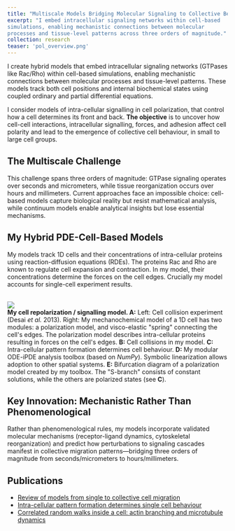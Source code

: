 ```yaml
---
title: "Multiscale Models Bridging Molecular Signaling to Collective Behavior"
excerpt: "I embed intracellular signaling networks within cell-based
simulations, enabling mechanistic connections between molecular
processes and tissue-level patterns across three orders of magnitude."
collection: research
teaser: 'pol_overview.png'
---
```


I create hybrid models that embed intracellular signaling networks
(GTPases like Rac/Rho) within cell-based simulations, enabling
mechanistic connections between molecular processes and tissue-level
patterns. These models track both cell positions and internal
biochemical states using coupled ordinary and partial differential
equations.

I consider models of intra-cellular signalling in cell polarization,
that control how a cell determines its front and back. **The objective**
is to uncover how cell-cell interactions, intracellular signalling,
forces, and adhesion affect cell polarity and lead to the emergence of
collective cell behaviour, in small to large cell groups.

## The Multiscale Challenge

This challenge spans three orders of magnitude: GTPase signaling
operates over seconds and micrometers, while tissue reorganization
occurs over hours and millimeters. Current approaches face an
impossible choice: cell-based models capture biological reality but
resist mathematical analysis, while continuum models enable analytical
insights but lose essential mechanisms.

## My Hybrid PDE-Cell-Based Models

My models track 1D cells and their concentrations of intra-cellular
proteins using reaction-diffusion equations (RDEs). The proteins Rac
and Rho are known to regulate cell expansion and contraction. In my
model, their concentrations determine the forces on the cell edges.
Crucially my model accounts for single-cell experiment results.

<br/><img src='/images/pol_overview.png'><br/>
**My cell repolarization / signalling model. A:** Left: Cell collision
experiment (Desai *et al.* 2013). Right: My mechanochemical model of a
1D cell has two modules: a polarization model, and visco-elastic
"spring" connecting the cell's edges. The polarization model describes
intra-cellular proteins resulting in forces on the cell's edges.
**B:** Cell collisions in my model. **C:** Intra-cellular pattern
formation determines cell behaviour. **D:** My modular ODE-iPDE
analysis toolbox (based on *NumPy*). Symbolic linearization allows
adoption to other spatial systems. **E:** Bifurcation diagram of a
polarization model created by my toolbox. The "S-branch" consists of
constant solutions, while the others are polarized states (see **C**).

## Key Innovation: Mechanistic Rather Than Phenomenological

Rather than phenomenological rules, my models incorporate validated
molecular mechanisms (receptor-ligand dynamics, cytoskeletal
reorganization) and predict how perturbations to signaling cascades
manifest in collective migration patterns—bridging three orders of
magnitude from seconds/micrometers to hours/millimeters.

## Publications

- [Review of models from single to collective cell migration](/publication/2020-11-01-review)
- [Intra-cellular pattern formation determines single cell behaviour](/publication/2019-08-28-single-gtpase)
- [Correlated random walks inside a cell: actin branching and microtubule dynamics](/publication/2019-08-16-actin-ctrw)
